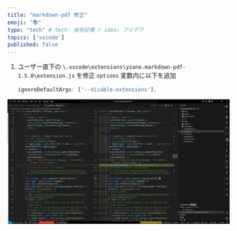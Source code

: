 ```yaml
---
title: "markdown-pdf 修正"
emoji: "📚"
type: "tech" # tech: 技術記事 / idea: アイデア
topics: ['vscode']
published: false
---
```


1. ユーザー直下の `\.vscode\extensions\yzane.markdown-pdf-1.5.0\extension.js` を修正
    `options` 変数内に以下を追加

   ```js
   ignoreDefaultArgs: ['--disable-extensions'],
   ```

![image.png](/images/2024-03-15-fix_markdown_pdf/image.png)
